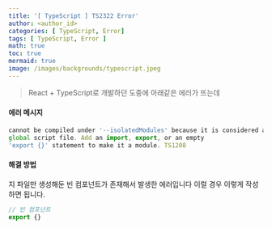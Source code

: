 ```yaml
---
title: '[ TypeScript ] TS2322 Error'
author: <author_id>
categories: [ TypeScript, Error]
tags: [ TypeScript, Error ]
math: true
toc: true
mermaid: true
image: /images/backgrounds/typescript.jpeg
---
```


> React + TypeScript로 개발하던 도중에 아래같은 에러가 뜨는데

#### 에러 메시지

```jsx
cannot be compiled under '--isolatedModules' because it is considered a 
global script file. Add an import, export, or an empty 
'export {}' statement to make it a module. TS1208
```

#### 해결 방법
지
파일만 생성해둔 빈 컴포넌트가 존재해서 발생한 에러입니다 이럴 경우 이렇게 작성하면 됩니다.


```jsx
// 빈 컴포넌트
export {}
```
